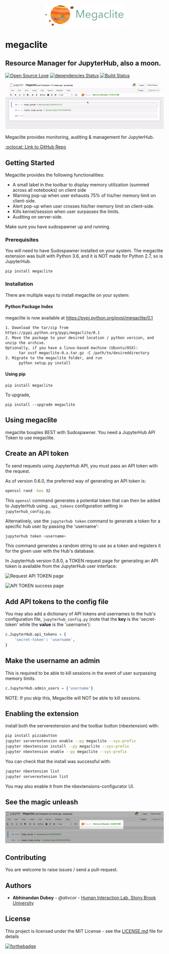 
<p align="center">
<img src="megaclite/static/megaclite_350.png" style="max-width:50%;"/>
</p>

# megaclite
## Resource Manager for JupyterHub, also a moon.

[![Open Source Love](https://badges.frapsoft.com/os/v1/open-source.png?v=103)](https://github.com/alivcor/segraph)
[![dependencies Status](https://david-dm.org/boennemann/badges/status.svg)](https://github.com/alivcor/segraph)
[![Build Status](https://travis-ci.org/alivcor/megaclite.svg?branch=master)](https://travis-ci.org/alivcor/megaclite)

<p align="center">
<img src="megaclite_demo.gif" />
</p>


Megaclite provides monitoring, auditing & management for JupyterHub.

<a href="https://github.com/alivcor/megaclite">:octocat: Link to GitHub Repo</a>

## Getting Started

Megaclite provides the following functionalities:

- A small label in the toolbar to display memory utilization (summed across all notebooks) on client side
- Warning pop-up when user exhausts 75% of his/her memory limit on client-side.
- Alert pop-up when user crosses his/her memory limit on client-side.
- Kills kernel/session when user surpasses the limits.
- Auditing on server-side.

Make sure you have sudospawner up and running.

### Prerequisites

You will need to have Sudospawner installed on your system. The megaclite extension was built with Python 3.6, and it is NOT made for Python 2.7, so is JupyterHub.

```
pip install megaclite
```

### Installation

There are multiple ways to install megaclite on your system:

#### Python Package Index

megaclite is now available at https://pypi.python.org/pypi/megaclite/0.1



```
1. Download the tar/zip from https://pypi.python.org/pypi/megaclite/0.1
2. Move the package to your desired location / python version, and unzip the archive.
Optionally, if you have a linux-based machine (Ubuntu/OSX):
      tar xvzf megaclite-0.x.tar.gz -C /path/to/desireddirectory
3. Migrate to the megaclite folder, and run
      python setup.py install
```

#### Using pip

```
pip install megaclite
```

To upgrade,

```
pip install --upgrade megaclite
```


## Using megaclite

megaclite bouples BEST with Sudospawner. You need a JupyterHub API Token to use megaclite.

## Create an API token

To send requests using JupyterHub API, you must pass an API token with
the request.

As of version 0.6.0, the preferred way of
generating an API token is:

```bash
openssl rand -hex 32
```

This `openssl` command generates a potential token that can then be
added to JupyterHub using `.api_tokens` configuration setting in
`jupyterhub_config.py`.

Alternatively, use the `jupyterhub token` command to generate a token
for a specific hub user by passing the 'username':

```bash
jupyterhub token <username>
```

This command generates a random string to use as a token and registers
it for the given user with the Hub's database.

In JupyterHub version 0.8.0, a TOKEN request page for
generating an API token is available from the JupyterHub user interface:

![Request API TOKEN page](https://github.com/jupyterhub/jupyterhub/raw/master/docs/source/images/token-request.png)

![API TOKEN success page](https://github.com/jupyterhub/jupyterhub/raw/master/docs/source/images/token-request-success.png)

## Add API tokens to the config file

You may also add a dictionary of API tokens and usernames to the hub's
configuration file, `jupyterhub_config.py` (note that
the **key** is the 'secret-token' while the **value** is the 'username'):

```python
c.JupyterHub.api_tokens = {
    'secret-token': 'username',
}
```


## Make the username an admin

This is required to be able to kill sessions in the event of user surpassing memory limits.


```python
c.JupyterHub.admin_users = {'username'}
```

NOTE: If you skip this, Megaclite will NOT be able to kill sessions.

## Enabling the extension

install both the serverextension and the toolbar button (nbextension) with:

```bash
pip install pizzabutton
jupyter serverextension enable --py megaclite --sys-prefix
jupyter nbextension install --py megaclite --sys-prefix
jupyter nbextension enable --py megaclite --sys-prefix
```

You can check that the install was successful with:
```bash
jupyter nbextension list
jupyter serverextension list
```

You may also enable it from the nbextensions-configurator UI.

## See the magic unleash

<p align="center">
<img src="megaclite_demo.png" />
</p>


## Contributing

You are welcome to raise issues / send a pull-request.


## Authors

* **Abhinandan Dubey** - *@alivcor* - [Human Interaction Lab, Stony Brook University](https://www.cs.stonybrook.edu/~adubey)


## License

This project is licensed under the MIT License - see the [LICENSE.md](LICENSE.md) file for details

[![forthebadge](http://forthebadge.com/images/badges/makes-people-smile.svg)](https://github.com/alivcor/segraph/#)
